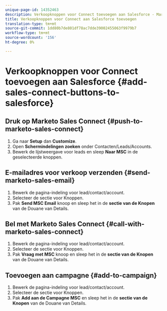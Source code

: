 ```yaml
---
unique-page-id: 14352463
description: Verkoopknoppen voor Connect toevoegen aan Salesforce - Marketo Docs - Productdocumentatie
title: Verkoopknoppen voor Connect aan Salesforce toevoegen
translation-type: tm+mt
source-git-commit: 1dd80b7de801df78ac7dde39002455063f9979b7
workflow-type: tm+mt
source-wordcount: '156'
ht-degree: 0%

---
```



# Verkoopknoppen voor Connect toevoegen aan Salesforce {#add-sales-connect-buttons-to-salesforce}

## Druk op Marketo Sales Connect {#push-to-marketo-sales-connect}

1. Ga naar **Setup** dan **Customize**.
1. Open **Schermindelingen zoeken** onder Contacten/Leads/Accounts.
1. Bewerk de lijstweergave voor leads en sleep **Naar MSC** in de geselecteerde knoppen.

## E-mailadres voor verkoop verzenden {#send-marketo-sales-email}

1. Bewerk de pagina-indeling voor lead/contact/account.
1. Selecteer de sectie voor Knoppen.
1. Pak **Send MSC Email** knoop en sleep het in de **sectie van de Knopen** van de Douane van Details.

## Bel met Marketo Sales Connect {#call-with-marketo-sales-connect}

1. Bewerk de pagina-indeling voor lead/contact/account.
1. Selecteer de sectie voor Knoppen.
1. Pak **Vraag met MSC** knoop en sleep het in de **sectie van de Knopen** van de Douane van Details.

## Toevoegen aan campagne {#add-to-campaign}

1. Bewerk de pagina-indeling voor lead/contact/account.
1. Selecteer de sectie voor Knoppen.
1. Pak **Add aan de Campagne MSC** en sleep het in de **sectie van de Knopen** van de Douane van Details.
